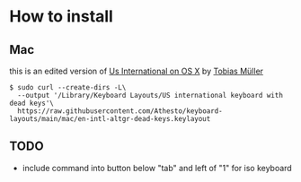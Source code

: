# How to install

## Mac

this is an edited version of [Us International on OS X](https://www.twam.info/hardware/us-international-on-os-x)
by [Tobias Müller](https://www.twam.info/about_me)

```
$ sudo curl --create-dirs -L\
  --output '/Library/Keyboard Layouts/US international keyboard with dead keys'\
  https://raw.githubusercontent.com/Athesto/keyboard-layouts/main/mac/en-intl-altgr-dead-keys.keylayout
```

## TODO
- include command into button below "tab" and left of "1" for iso keyboard
